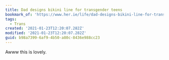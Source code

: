 ```yaml
---
title: Dad designs bikini line for transgender teens
bookmark_of: 'https://www.her.ie/life/dad-designs-bikini-line-for-transgender-teens-516931'
tags:
  - Trans
created: '2021-01-23T12:20:07.282Z'
modified: '2021-01-23T12:20:07.282Z'
guid: b98a7399-6af9-4b50-a80c-8436e988cc23
---
```

Awww this is lovely.
